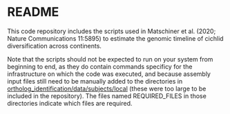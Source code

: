# README

This code repository includes the scripts used in Matschiner et al. (2020; Nature Communications 11:5895) to estimate the genomic timeline of cichlid diversification across continents.

Note that the scripts should not be expected to run on your system from beginning to end, as they do contain commands specificy for the infrastructure on which the code was executed, and because assembly input files still need to be manually added to the directories in [ortholog_identification/data/subjects/local](ortholog_identification/data/subjects/local) (these were too large to be included in the repository). The files named REQUIRED_FILES in those directories indicate which files are required.